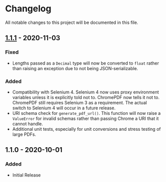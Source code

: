 # Changelog

All notable changes to this project will be documented in this file.

## [1.1.1](https://github.com/imsweb/django-chromepdf/tree/1.1.1) - 2020-11-03

### Fixed

- Lengths passed as a `Decimal` type will now be converted to `float` rather than raising an exception due to not being JSON-serializable.

### Added

- Compatibility with Selenium 4. Selenium 4 now uses proxy environment variables unless it is explicitly told not to. ChromePDF now tells it not to. ChromePDF still requires Selenium 3 as a requirement. The actual switch to Selenium 4 will occur in a future release.
- URI schema check for `generate_pdf_url()`. This function will now raise a `ValueError` for invalid schemas rather than passing Chrome a URI that it cannot handle.
- Additional unit tests, especially for unit conversions and stress testing of large PDFs.

## 1.1.0 - 2020-10-01

### Added

- Initial Release

